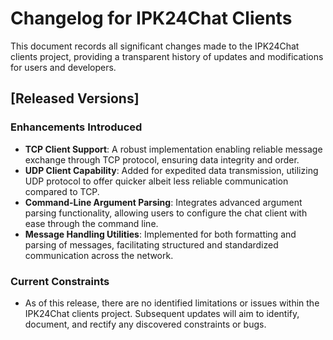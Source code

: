 # Changelog for IPK24Chat Clients

This document records all significant changes made to the IPK24Chat clients project, providing a transparent history of updates and modifications for users and developers.

## [Released Versions]

### Enhancements Introduced

- **TCP Client Support**: A robust implementation enabling reliable message exchange through TCP protocol, ensuring data integrity and order.
- **UDP Client Capability**: Added for expedited data transmission, utilizing UDP protocol to offer quicker albeit less reliable communication compared to TCP.
- **Command-Line Argument Parsing**: Integrates advanced argument parsing functionality, allowing users to configure the chat client with ease through the command line.
- **Message Handling Utilities**: Implemented for both formatting and parsing of messages, facilitating structured and standardized communication across the network.

### Current Constraints

- As of this release, there are no identified limitations or issues within the IPK24Chat clients project. Subsequent updates will aim to identify, document, and rectify any discovered constraints or bugs.
